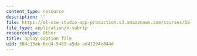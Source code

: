 ```yaml
---
content_type: resource
description: ''
file: https://ol-ocw-studio-app-production.s3.amazonaws.com/courses/18-06-linear-algebra-spring-2010/384c13ab0cd45489a5daad41294e844d_MsIvs_6vC38.vtt
file_type: application/x-subrip
resourcetype: Other
title: 3play caption file
uid: 384c13ab-0cd4-5489-a5da-ad41294e844d
---
```

